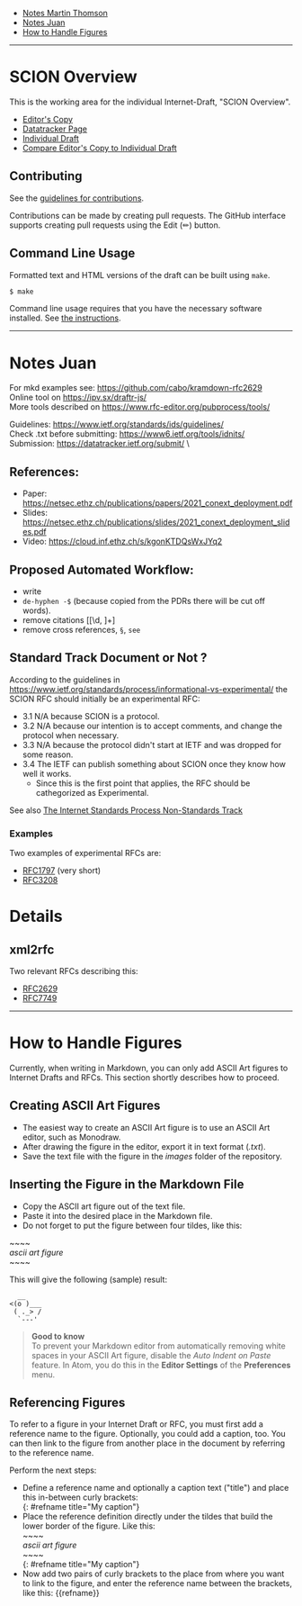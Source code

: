 - [Notes Martin Thomson](#scion-overview)
- [Notes Juan](#notes-juan)
- [How to Handle Figures](#how-to-handle-figures)

_________________________________________________________________________________________________________


# SCION Overview

This is the working area for the individual Internet-Draft, "SCION Overview".

* [Editor's Copy](https://scionfoundation.github.io/scion-overview_I-D/#go.draft-perrig-scion-overview.html)
* [Datatracker Page](https://datatracker.ietf.org/doc/draft-perrig-scion-overview)
* [Individual Draft](https://datatracker.ietf.org/doc/html/draft-perrig-scion-overview)
* [Compare Editor's Copy to Individual Draft](https://scionfoundation.github.io/scion-overview_I-D/#go.draft-perrig-scion-overview.diff)


## Contributing

See the
[guidelines for contributions](https://github.com/scionfoundation/scion-overview_I-D/blob/main/CONTRIBUTING.md).

Contributions can be made by creating pull requests.
The GitHub interface supports creating pull requests using the Edit (✏) button.


## Command Line Usage

Formatted text and HTML versions of the draft can be built using `make`.

```sh
$ make
```

Command line usage requires that you have the necessary software installed.  See
[the instructions](https://github.com/martinthomson/i-d-template/blob/main/doc/SETUP.md).

___________________________________________________________________________________________


# Notes Juan

For mkd examples see: https://github.com/cabo/kramdown-rfc2629
<br>
Online tool on https://ipv.sx/draftr-js/
<br>
More tools described on https://www.rfc-editor.org/pubprocess/tools/


Guidelines: https://www.ietf.org/standards/ids/guidelines/
<br>
Check .txt before submitting: https://www6.ietf.org/tools/idnits/
<br>
Submission: https://datatracker.ietf.org/submit/ \


## References:
- Paper: https://netsec.ethz.ch/publications/papers/2021_conext_deployment.pdf
- Slides: https://netsec.ethz.ch/publications/slides/2021_conext_deployment_slides.pdf
- Video: https://cloud.inf.ethz.ch/s/kgonKTDQsWxJYq2

## Proposed Automated Workflow:
- write
- `de-hyphen -$` (because copied from the PDRs there will be cut off words).
- remove citations \[[\d, ]+\]
- remove cross references,  `§`, `see`

## Standard Track Document or Not ?

According to the guidelines in
https://www.ietf.org/standards/process/informational-vs-experimental/
the SCION RFC should initially be an experimental RFC:
- 3.1 N/A because SCION is a protocol.
- 3.2 N/A because our intention is to accept comments, and change the protocol when necessary.
- 3.3 N/A because the protocol didn't start at IETF and was dropped for some reason.
- 3.4 The IETF can publish something about SCION once they know how well it works.
    - Since this is the first point that applies, the RFC should be cathegorized as Experimental.

See also [The Internet Standards Process Non-Standards Track](https://www.rfc-editor.org/rfc/rfc2026.html#section-4.2)

### Examples
Two examples of experimental RFCs are:
- [RFC1797](https://datatracker.ietf.org/doc/html/rfc1797) (very short)
- [RFC3208](https://www.rfc-editor.org/rfc/rfc3208.html)

# Details

## xml2rfc

Two relevant RFCs describing this:
- [RFC2629](https://xml2rfc.tools.ietf.org/public/rfc/html/rfc2629.html)
- [RFC7749](https://datatracker.ietf.org/doc/html/rfc7749)

_________________________________________________________________________________________________________

# How to Handle Figures

Currently, when writing in Markdown, you can only add ASCII Art figures to Internet Drafts and RFCs.
This section shortly describes how to proceed.


## Creating ASCII Art Figures

- The easiest way to create an ASCII Art figure is to use an ASCII Art editor, such as Monodraw.
- After drawing the figure in the editor, export it in text format (_.txt_).
- Save the text file with the figure in the _images_ folder of the repository.


## Inserting the Figure in the Markdown File

- Copy the ASCII art figure out of the text file.
- Paste it into the desired place in the Markdown file.<br>
- Do not forget to put the figure between four tildes, like this: 

~\~\~\~\
_ascii art figure_<br>
~\~\~\~

This will give the following (sample) result: 

~~~~
  __
<(o )___
 ( ._> /
  `---'
~~~~


> **Good to know**
> <br>
> To prevent your Markdown editor from automatically removing white spaces in your ASCII Art figure, disable the _Auto Indent on Paste_ feature. 
> In Atom, you do this in the **Editor Settings** of the **Preferences** menu.


## Referencing Figures

To refer to a figure in your Internet Draft or RFC, you must first add a reference name to the figure. Optionally, you could add a caption, too. You can then link to the figure from another place in the document by referring to the reference name. 

Perform the next steps:

- Define a reference name and optionally a caption text ("title") and place this in-between curly brackets:
<br> {: #refname title="My caption"}
- Place the reference definition directly under the tildes that build the lower border of the figure. Like this:<br>
~\~\~\~ <br>
_ascii art figure_ <br>
~\~\~\~ <br>
{: #refname title="My caption"}
- Now add two pairs of curly brackets to the place from where you want to link to the figure, and enter the reference name between the brackets, like this: {{refname}} 
